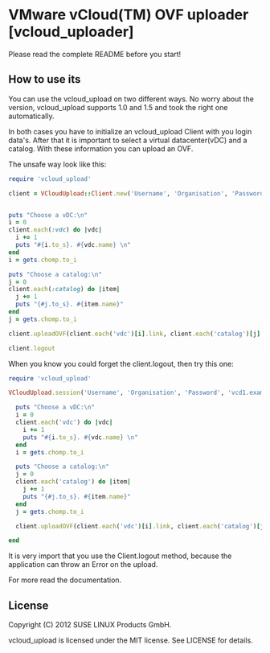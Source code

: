 VMware vCloud(TM) OVF uploader [vcloud_uploader]
===============================================

Please read the complete README before you start!

How to use its
--------------

You can use the vcloud_upload on two different ways. No worry about the version, vcloud_upload supports 1.0 and 1.5 and took the right one automatically.

In both cases you have to initialize an vcloud_upload Client with you login data's. After that it is important to select a virtual datacenter(vDC) and a catalog. With these information you can upload an OVF.

The unsafe way look like this:

```ruby
require 'vcloud_upload'

client = VCloudUpload::Client.new('Username', 'Organisation', 'Password', 'vcd1.examplehost.com')


puts "Choose a vDC:\n"
i = 0
client.each(:vdc) do |vdc|
  i += 1
  puts "#{i.to_s}. #{vdc.name} \n"
end
i = gets.chomp.to_i

puts "Choose a catalog:\n"
j = 0
client.each(:catalog) do |item|
  j += 1
  puts "{#j.to_s}. #{item.name}"
end
j = gets.chomp.to_i

client.uploadOVF(client.each('vdc')[i].link, client.each('catalog')[j].link, 'Name of your VM', 'OVFFilename', 'path/to/the/ovf', 'a random description')

client.logout
```

When you know you could forget the client.logout, then try this one:

```ruby
require 'vcloud_upload'

VCloudUpload.session('Username', 'Organisation', 'Password', 'vcd1.examplehost.com') do |client|

  puts "Choose a vDC:\n"
  i = 0
  client.each('vdc') do |vdc|
    i += 1
    puts "#{i.to_s}. #{vdc.name} \n"
  end
  i = gets.chomp.to_i

  puts "Choose a catalog:\n"
  j = 0
  client.each('catalog') do |item|
    j += 1
    puts "{#j.to_s}. #{item.name}"
  end
  j = gets.chomp.to_i

  client.uploadOVF(client.each('vdc')[i].link, client.each('catalog')[j].link, 'Name of your VM', 'OVFFilename', 'path/to/the/ovf', 'a random description')

end
```

It is very import that you use the Client.logout method, because the application can throw an Error on the upload.

For more read the documentation.

License
-------

Copyright (C) 2012 SUSE LINUX Products GmbH.

vcloud_upload is licensed under the MIT license. See LICENSE for details.
